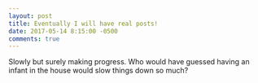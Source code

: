 ```yaml
---
layout: post
title: Eventually I will have real posts!
date: 2017-05-14 8:15:00 -0500
comments: true
---
```


Slowly but surely making progress. Who would have guessed having an infant in the house would slow things down so much? 